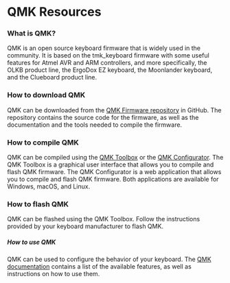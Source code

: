 # QMK Resources

### What is QMK?

QMK is an open source keyboard firmware that is widely used in the community. It is based on the tmk_keyboard firmware with some useful features for Atmel AVR and ARM controllers, and more specifically, the OLKB product line, the ErgoDox EZ keyboard, the Moonlander keyboard, and the Clueboard product line.

### How to download QMK

QMK can be downloaded from the [QMK Firmware repository](https://github.com/qmk/qmk_firmware) in GitHub. The repository contains the source code for the firmware, as well as the documentation and the tools needed to compile the firmware.

### How to compile QMK

QMK can be compiled using the [QMK Toolbox](https://github.com/qmk/qmk_toolbox) or the [QMK Configurator](https://config.qmk.fm). The QMK Toolbox is a graphical user interface that allows you to compile and flash QMK firmware. The QMK Configurator is a web application that allows you to compile and flash QMK firmware. Both applications are available for Windows, macOS, and Linux.

### How to flash QMK

QMK can be flashed using the QMK Toolbox. Follow the instructions provided by your keyboard manufacturer to flash QMK.

##### How to use QMK

QMK can be used to configure the behavior of your keyboard. The [QMK documentation](https://docs.qmk.fm) contains a list of the available features, as well as instructions on how to use them.